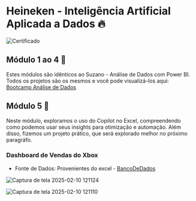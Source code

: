 # Heineken - Inteligência Artificial Aplicada a Dados 🔥
![Certificado](https://github.com/user-attachments/assets/c280c250-1d9c-406a-a047-964a9d522584)

## Módulo 1 ao 4 🚀
Estes módulos são idênticos ao Suzano - Análise de Dados com Power BI. Todos os projetos são os mesmos e você pode visualizá-los aqui: [Bootcamp Análise de Dados](https://github.com/DantinhasMD/Bootcamp_Analise-de-DadosDIO.git)

## Módulo 5 🚀
Neste módulo, exploramos o uso do Copilot no Excel, compreendendo como podemos usar seus insights para otimização e automação. Além disso, fizemos um projeto prático, que será explorado melhor no próximo paragráfo. 

### Dashboard de Vendas do Xbox
-  Fonte de Dados: Provenientes do excel - [BancoDeDados](https://github.com/user-attachments/files/18734203/805d54f9-6d53-4246-bed7-4aa2da615923.xlsx)
  
![Captura de tela 2025-02-10 121124](https://github.com/user-attachments/assets/573d5c37-d0dc-417e-a035-a7ae8f95a593)

![Captura de tela 2025-02-10 121110](https://github.com/user-attachments/assets/d280b627-393c-4c21-a577-b6354c3727c4)


